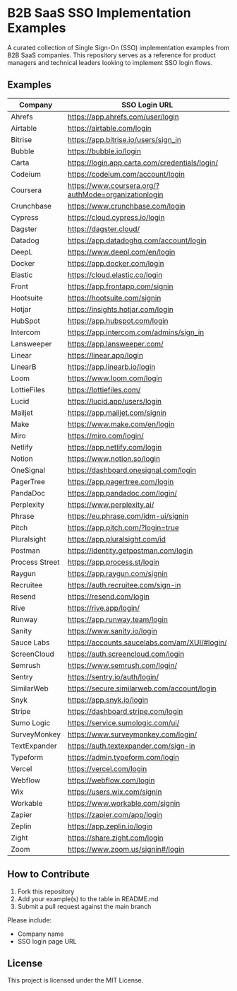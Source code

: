 # B2B SaaS SSO Implementation Examples

A curated collection of Single Sign-On (SSO) implementation examples from B2B SaaS companies. This repository serves as a reference for product managers and technical leaders looking to implement SSO login flows.

## Examples

| Company | SSO Login URL |
|---------|---------------|
| Ahrefs | https://app.ahrefs.com/user/login |
| Airtable | https://airtable.com/login |
| Bitrise | https://app.bitrise.io/users/sign_in |
| Bubble | https://bubble.io/login |
| Carta | https://login.app.carta.com/credentials/login/ |
| Codeium | https://codeium.com/account/login |
| Coursera | https://www.coursera.org/?authMode=organizationlogin |
| Crunchbase | https://www.crunchbase.com/login |
| Cypress | https://cloud.cypress.io/login |
| Dagster | https://dagster.cloud/ |
| Datadog | https://app.datadoghq.com/account/login |
| DeepL | https://www.deepl.com/en/login |
| Docker | https://app.docker.com/login |
| Elastic | https://cloud.elastic.co/login |
| Front | https://app.frontapp.com/signin |
| Hootsuite | https://hootsuite.com/signin |
| Hotjar | https://insights.hotjar.com/login |
| HubSpot | https://app.hubspot.com/login |
| Intercom | https://app.intercom.com/admins/sign_in |
| Lansweeper | https://app.lansweeper.com/ |
| Linear | https://linear.app/login |
| LinearB | https://app.linearb.io/login |
| Loom | https://www.loom.com/login |
| LottieFiles | https://lottiefiles.com/ |
| Lucid | https://lucid.app/users/login |
| Mailjet | https://app.mailjet.com/signin |
| Make | https://www.make.com/en/login |
| Miro | https://miro.com/login/ |
| Netlify | https://app.netlify.com/login |
| Notion | https://www.notion.so/login |
| OneSignal | https://dashboard.onesignal.com/login |
| PagerTree | https://app.pagertree.com/login |
| PandaDoc | https://app.pandadoc.com/login/ |
| Perplexity | https://www.perplexity.ai/ |
| Phrase | https://eu.phrase.com/idm-ui/signin |
| Pitch | https://app.pitch.com/?login=true |
| Pluralsight | https://app.pluralsight.com/id |
| Postman | https://identity.getpostman.com/login |
| Process Street | https://app.process.st/login |
| Raygun | https://app.raygun.com/signin |
| Recruitee | https://auth.recruitee.com/sign-in |
| Resend | https://resend.com/login |
| Rive | https://rive.app/login/ |
| Runway | https://app.runway.team/login |
| Sanity | https://www.sanity.io/login |
| Sauce Labs | https://accounts.saucelabs.com/am/XUI/#login/ |
| ScreenCloud | https://auth.screencloud.com/login |
| Semrush | https://www.semrush.com/login/ |
| Sentry | https://sentry.io/auth/login/ |
| SimilarWeb | https://secure.similarweb.com/account/login |
| Snyk | https://app.snyk.io/login |
| Stripe | https://dashboard.stripe.com/login |
| Sumo Logic | https://service.sumologic.com/ui/ |
| SurveyMonkey | https://www.surveymonkey.com/login/ |
| TextExpander | https://auth.textexpander.com/sign-in |
| Typeform | https://admin.typeform.com/login |
| Vercel | https://vercel.com/login |
| Webflow | https://webflow.com/login |
| Wix | https://users.wix.com/signin |
| Workable | https://www.workable.com/signin |
| Zapier | https://zapier.com/app/login |
| Zeplin | https://app.zeplin.io/login |
| Zight | https://share.zight.com/login |
| Zoom | https://www.zoom.us/signin#/login |

## How to Contribute

1. Fork this repository
2. Add your example(s) to the table in README.md
3. Submit a pull request against the main branch

Please include:
- Company name
- SSO login page URL

## License

This project is licensed under the MIT License.
